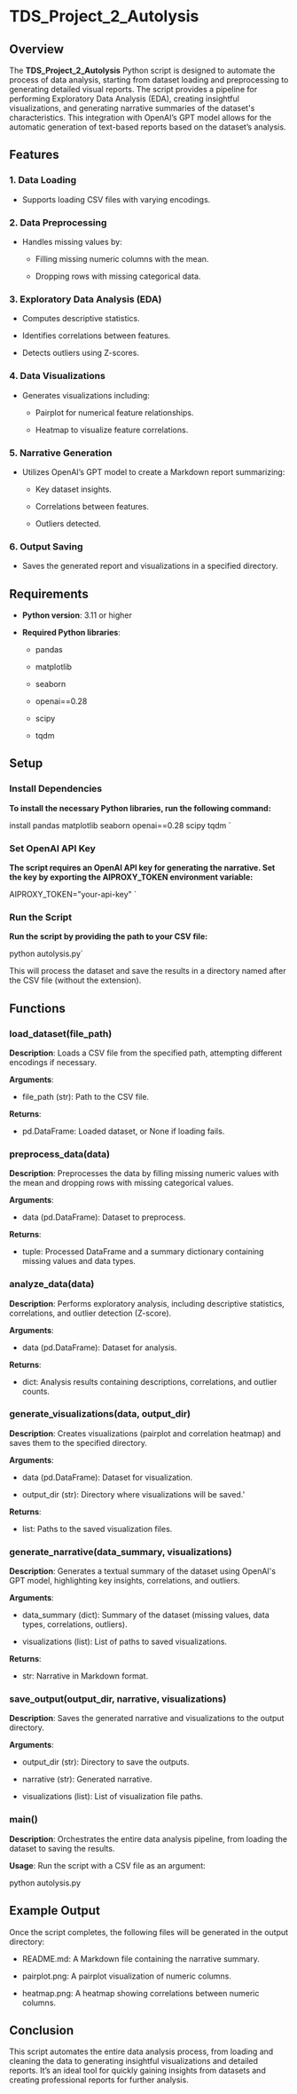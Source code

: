 
TDS\_Project\_2\_Autolysis
==========================

Overview
--------

The **TDS\_Project\_2\_Autolysis** Python script is designed to automate the process of data analysis, starting from dataset loading and preprocessing to generating detailed visual reports. The script provides a pipeline for performing Exploratory Data Analysis (EDA), creating insightful visualizations, and generating narrative summaries of the dataset's characteristics. This integration with OpenAI’s GPT model allows for the automatic generation of text-based reports based on the dataset’s analysis.

Features
--------

### 1\. Data Loading

*   Supports loading CSV files with varying encodings.
    

### 2\. Data Preprocessing

*   Handles missing values by:
    
    *   Filling missing numeric columns with the mean.
        
    *   Dropping rows with missing categorical data.
        

### 3\. Exploratory Data Analysis (EDA)

*   Computes descriptive statistics.
    
*   Identifies correlations between features.
    
*   Detects outliers using Z-scores.
    

### 4\. Data Visualizations

*   Generates visualizations including:
    
    *   Pairplot for numerical feature relationships.
        
    *   Heatmap to visualize feature correlations.
        

### 5\. Narrative Generation

*   Utilizes OpenAI’s GPT model to create a Markdown report summarizing:
    
    *   Key dataset insights.
        
    *   Correlations between features.
        
    *   Outliers detected.
        

### 6\. Output Saving

*   Saves the generated report and visualizations in a specified directory.
    

Requirements
------------

*   **Python version**: 3.11 or higher
    
*   **Required Python libraries**:
    
    *   pandas
        
    *   matplotlib
        
    *   seaborn
        
    *   openai==0.28
        
    *   scipy
        
    *   tqdm
        

Setup
-----

### Install Dependencies

**To install the necessary Python libraries, run the following command:**

 install pandas matplotlib seaborn openai==0.28 scipy tqdm   `

### Set OpenAI API Key

**The script requires an OpenAI API key for generating the narrative. Set the key by exporting the AIPROXY\_TOKEN environment variable:**

 AIPROXY_TOKEN="your-api-key"   `

### Run the Script

**Run the script by providing the path to your CSV file:**

 python autolysis.py` 

This will process the dataset and save the results in a directory named after the CSV file (without the extension).

Functions
---------

### load\_dataset(file\_path)

**Description**: Loads a CSV file from the specified path, attempting different encodings if necessary.

**Arguments**:
*   file\_path (str): Path to the CSV file.

  **Returns**:
    
*   pd.DataFrame: Loaded dataset, or None if loading fails.
    

### preprocess\_data(data)

**Description**: Preprocesses the data by filling missing numeric values with the mean and dropping rows with missing categorical values.

**Arguments**:

*   data (pd.DataFrame): Dataset to preprocess.

**Returns**:
    
*   tuple: Processed DataFrame and a summary dictionary containing missing values and data types.
    

### analyze\_data(data)

**Description**: Performs exploratory analysis, including descriptive statistics, correlations, and outlier detection (Z-score).

**Arguments**:

*   data (pd.DataFrame): Dataset for analysis.

**Returns**:
    
*   dict: Analysis results containing descriptions, correlations, and outlier counts.
    

### generate\_visualizations(data, output\_dir)

**Description**: Creates visualizations (pairplot and correlation heatmap) and saves them to the specified directory.

**Arguments**:

*   data (pd.DataFrame): Dataset for visualization.
    
*   output\_dir (str): Directory where visualizations will be saved.'
  
  **Returns**:
    
*   list: Paths to the saved visualization files.
    

### generate\_narrative(data\_summary, visualizations)

**Description**: Generates a textual summary of the dataset using OpenAI's GPT model, highlighting key insights, correlations, and outliers.

**Arguments**:

*   data\_summary (dict): Summary of the dataset (missing values, data types, correlations, outliers).
    
*   visualizations (list): List of paths to saved visualizations.

  **Returns**:
    
*   str: Narrative in Markdown format.
    

### save\_output(output\_dir, narrative, visualizations)

**Description**: Saves the generated narrative and visualizations to the output directory.

**Arguments**:

*   output\_dir (str): Directory to save the outputs.
    
*   narrative (str): Generated narrative.
    
*   visualizations (list): List of visualization file paths.
    

### main()

**Description**: Orchestrates the entire data analysis pipeline, from loading the dataset to saving the results.

**Usage**: Run the script with a CSV file as an argument:

  python autolysis.py 

Example Output
--------------

Once the script completes, the following files will be generated in the output directory:

*   README.md: A Markdown file containing the narrative summary.
    
*   pairplot.png: A pairplot visualization of numeric columns.
    
*   heatmap.png: A heatmap showing correlations between numeric columns.
    

Conclusion
----------

This script automates the entire data analysis process, from loading and cleaning the data to generating insightful visualizations and detailed reports. It’s an ideal tool for quickly gaining insights from datasets and creating professional reports for further analysis.

